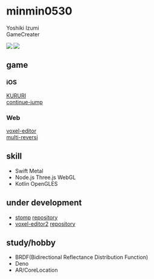 # minmin0530
Yoshiki Izumi  
GameCreater  
  
<a href="https://github.com/anuraghazra/github-readme-stats">
  <img align="left" src="https://github-readme-stats.vercel.app/api?username=minmin0530&count_private=true&show_icons=true" />
</a>
<a href="https://github.com/anuraghazra/github-readme-stats">
  <img align="left" src="https://github-readme-stats.vercel.app/api/top-langs/?username=minmin0530" />
</a><br>
  
  
## game
### iOS
[KURURI](https://apps.apple.com/jp/app/kururi/id1463318296)  
[continue-jump](https://apps.apple.com/jp/app/continue-jump/id1473919172)  
### Web
[voxel-editor](https://ai5.jp/voxel-editor)  
[multi-reversi](http://multi-reversi.com)  

## skill
- Swift Metal  
- Node.js Three.js WebGL  
- Kotlin OpenGLES  

## under development
- [stomp](http://os3-363-14517.vs.sakura.ne.jp/) [repository](https://github.com/continue-dev/web-game)
- [voxel-editor2](http://ik1-314-17143.vs.sakura.ne.jp) [repository](https://github.com/minmin0530/network-voxel-editor)

## study/hobby
- BRDF(Bidirectional Reflectance Distribution Function)
- Deno
- AR/CoreLocation
